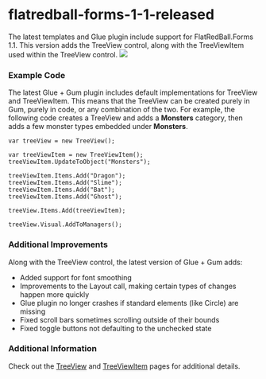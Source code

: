 # flatredball-forms-1-1-released

The latest templates and Glue plugin include support for FlatRedBall.Forms 1.1. This version adds the TreeView control, along with the TreeViewItem used within the TreeView control. [![](../media/2018-07-2018-07-21\_22-18-06-1.gif)](../media/2018-07-2018-07-21\_22-18-06-1.gif)

### Example Code

The latest Glue + Gum plugin includes default implementations for TreeView and TreeViewItem. This means that the TreeView can be created purely in Gum, purely in code, or any combination of the two. For example, the following code creates a TreeView and adds a **Monsters** category, then adds a few monster types embedded under **Monsters**.

```lang:c#
var treeView = new TreeView();

var treeViewItem = new TreeViewItem();
treeViewItem.UpdateToObject("Monsters");

treeViewItem.Items.Add("Dragon");
treeViewItem.Items.Add("Slime");
treeViewItem.Items.Add("Bat");
treeViewItem.Items.Add("Ghost");

treeView.Items.Add(treeViewItem);

treeView.Visual.AddToManagers();
```

### Additional Improvements

Along with the TreeView control, the latest version of Glue + Gum adds:

* Added support for font smoothing
* Improvements to the Layout call, making certain types of changes happen more quickly
* Glue plugin no longer crashes if standard elements (like Circle) are missing
* Fixed scroll bars sometimes scrolling outside of their bounds
* Fixed toggle buttons not defaulting to the unchecked state

### Additional Information

Check out the [TreeView](../api/flatredball-forms/controls/treeview.md) and [TreeViewItem](../api/flatredball-forms/controls/treeviewitem.md) pages for additional details.
